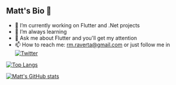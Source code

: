 ## Matt's Bio 👋

- 🔭 I’m currently working on Flutter and .Net projects
- 🌱 I’m always learning
- 💬 Ask me about Flutter and you'll get my attention
- 📫 How to reach me: rm.raverta@gmail.com or  just follow me in [![Twitter](https://img.shields.io/twitter/url/https/twitter.com/MatiasAK.svg?style=social&label=Follow%20%40MatiasAK)](https://twitter.com/MatiasAK)

[![Top Langs](https://github-readme-stats.vercel.app/api/top-langs/?username=milodude&layout=compact)](https://github.com/milodude/github-readme-stats)

[![Matt's GitHub stats](https://github-readme-stats.vercel.app/api?username=milodude)](https://github.com/milodude/github-readme-stats)
